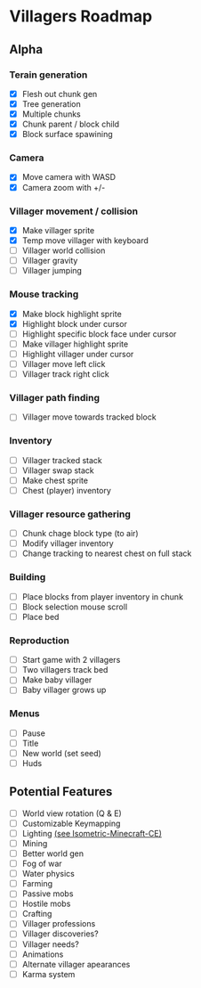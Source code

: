 # Villagers Roadmap

## Alpha
### Terain generation
- [x] Flesh out chunk gen
- [x] Tree generation
- [x] Multiple chunks
- [x] Chunk parent / block child
- [x] Block surface spawining
### Camera
- [x] Move camera with WASD
- [x] Camera zoom with +/-
### Villager movement / collision
- [x] Make villager sprite
- [x] Temp move villager with keyboard
- [ ] Villager world collision
- [ ] Villager gravity
- [ ] Villager jumping
### Mouse tracking
- [x] Make block highlight sprite
- [x] Highlight block under cursor
- [ ] Highlight specific block face under cursor
- [ ] Make villager highlight sprite
- [ ] Highlight villager under cursor
- [ ] Villager move left click
- [ ] Villager track right click
### Villager path finding
- [ ] Villager move towards tracked block
### Inventory
- [ ]  Villager tracked stack
- [ ]  Villager swap stack
- [ ]  Make chest sprite
- [ ]  Chest (player) inventory
### Villager resource gathering
- [ ]  Chunk chage block type (to air)
- [ ]  Modify villager inventory
- [ ]  Change tracking to nearest chest on full stack
### Building
- [ ]  Place blocks from player inventory in chunk
- [ ]  Block selection mouse scroll
- [ ]  Place bed
### Reproduction
- [ ]  Start game with 2 villagers
- [ ]  Two villagers track bed
- [ ]  Make baby villager
- [ ]  Baby villager grows up
### Menus
- [ ]  Pause
- [ ]  Title
- [ ]  New world (set seed)
- [ ]  Huds

## Potential Features
- [ ] World view rotation (Q & E)
- [ ] Customizable Keymapping
- [ ] Lighting [(see Isometric-Minecraft-CE)](https://github.com/Michael2-3B/Isometric-Minecraft-CE/blob/master/src/main.c#L993)
- [ ] Mining
- [ ] Better world gen
- [ ] Fog of war
- [ ] Water physics
- [ ] Farming
- [ ] Passive mobs
- [ ] Hostile mobs
- [ ] Crafting
- [ ] Villager professions
- [ ] Villager discoveries?
- [ ] Villager needs?
- [ ] Animations
- [ ] Alternate villager apearances
- [ ] Karma system